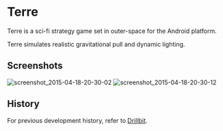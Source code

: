 # Terre
Terre is a sci-fi strategy game set in outer-space for the Android platform.

Terre simulates realistic gravitational pull and dynamic lighting.

## Screenshots
![screenshot_2015-04-18-20-30-02](https://cloud.githubusercontent.com/assets/5790854/7217902/4349e566-e619-11e4-84c0-8934651018b0.png)
![screenshot_2015-04-18-20-30-12](https://cloud.githubusercontent.com/assets/5790854/7217903/434aa08c-e619-11e4-8f37-6d75e8cb78f7.png)

## History
For previous development history, refer to [Drillbit][1].

[1]: https://github.com/lizuqiliang/Drillbit